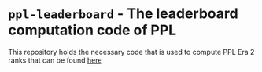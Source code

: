 # `ppl-leaderboard` - The leaderboard computation code of PPL

This repository holds the necessary code that is used to compute PPL Era 2 ranks that can be found [here](https://pewpew.live/era2)
